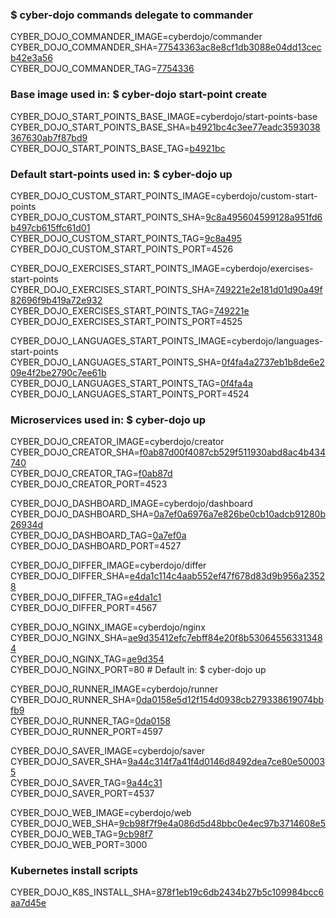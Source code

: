 ### $ cyber-dojo commands delegate to commander

CYBER_DOJO_COMMANDER_IMAGE=cyberdojo/commander  
CYBER_DOJO_COMMANDER_SHA=[77543363ac8e8cf1db3088e04dd13cecb42e3a56](https://github.com/cyber-dojo/commander/commit/77543363ac8e8cf1db3088e04dd13cecb42e3a56)  
CYBER_DOJO_COMMANDER_TAG=[7754336](https://hub.docker.com/layers/cyberdojo/commander/7754336/images/sha256-c6b253f0dada5a427b8b5eab74f339222936234665c757dc7a6fd2c73d80278e)  

### Base image used in: $ cyber-dojo start-point create

CYBER_DOJO_START_POINTS_BASE_IMAGE=cyberdojo/start-points-base  
CYBER_DOJO_START_POINTS_BASE_SHA=[b4921bc4c3ee77eadc3593038367630ab7f87bd9](https://github.com/cyber-dojo/start-points-base/commit/b4921bc4c3ee77eadc3593038367630ab7f87bd9)  
CYBER_DOJO_START_POINTS_BASE_TAG=[b4921bc](https://hub.docker.com/layers/cyberdojo/start-points-base/b4921bc/images/sha256-1dd48fa288a0c7997e3c1bdc5c3d7a574b82ac34b4a46faf82b5fba4fe3bd43f)  

### Default start-points used in: $ cyber-dojo up

CYBER_DOJO_CUSTOM_START_POINTS_IMAGE=cyberdojo/custom-start-points  
CYBER_DOJO_CUSTOM_START_POINTS_SHA=[9c8a495604599128a951fd6b497cb615ffc61d01](https://github.com/cyber-dojo/custom-start-points/commit/9c8a495604599128a951fd6b497cb615ffc61d01)  
CYBER_DOJO_CUSTOM_START_POINTS_TAG=[9c8a495](https://hub.docker.com/layers/cyberdojo/custom-start-points/9c8a495/images/sha256-20fbb56b313945f49f7c31b61a9cb077d7565def92d7ddae6c70714b29375f8f)  
CYBER_DOJO_CUSTOM_START_POINTS_PORT=4526

CYBER_DOJO_EXERCISES_START_POINTS_IMAGE=cyberdojo/exercises-start-points  
CYBER_DOJO_EXERCISES_START_POINTS_SHA=[749221e2e181d01d90a49f82696f9b419a72e932](https://github.com/cyber-dojo/exercises-start-points/commit/749221e2e181d01d90a49f82696f9b419a72e932)  
CYBER_DOJO_EXERCISES_START_POINTS_TAG=[749221e](https://hub.docker.com/layers/cyberdojo/exercises-start-points/749221e/images/sha256-dccb2d6df2186ad40777e6f9670e413c702c1556d3d4a7244930017b9c870328)  
CYBER_DOJO_EXERCISES_START_POINTS_PORT=4525

CYBER_DOJO_LANGUAGES_START_POINTS_IMAGE=cyberdojo/languages-start-points  
CYBER_DOJO_LANGUAGES_START_POINTS_SHA=[0f4fa4a2737eb1b8de6e209e4f2be2790c7ee61b](https://github.com/cyber-dojo/languages-start-points/commit/0f4fa4a2737eb1b8de6e209e4f2be2790c7ee61b)  
CYBER_DOJO_LANGUAGES_START_POINTS_TAG=[0f4fa4a](https://hub.docker.com/layers/cyberdojo/languages-start-points/0f4fa4a/images/sha256-19a6cc16a922f80b3b88b6f4e185f2920af821e24d0ea88860efb491ce50006f)  
CYBER_DOJO_LANGUAGES_START_POINTS_PORT=4524

### Microservices used in: $ cyber-dojo up

CYBER_DOJO_CREATOR_IMAGE=cyberdojo/creator  
CYBER_DOJO_CREATOR_SHA=[f0ab87d00f4087cb529f511930abd8ac4b434740](https://github.com/cyber-dojo/creator/commit/f0ab87d00f4087cb529f511930abd8ac4b434740)  
CYBER_DOJO_CREATOR_TAG=[f0ab87d](https://hub.docker.com/layers/cyberdojo/creator/f0ab87d/images/sha256-06de8fc6fac57a019955231e19eac2ed23844071550b3181f70d6b9756f04f63)  
CYBER_DOJO_CREATOR_PORT=4523

CYBER_DOJO_DASHBOARD_IMAGE=cyberdojo/dashboard  
CYBER_DOJO_DASHBOARD_SHA=[0a7ef0a6976a7e826be0cb10adcb91280b26934d](https://github.com/cyber-dojo/dashboard/commit/0a7ef0a6976a7e826be0cb10adcb91280b26934d)  
CYBER_DOJO_DASHBOARD_TAG=[0a7ef0a](https://hub.docker.com/layers/cyberdojo/dashboard/0a7ef0a/images/sha256-8fa3273c2cab55dc32c8a35524c1dea71fb8a4ef67b5428c325c094248cb7a93)  
CYBER_DOJO_DASHBOARD_PORT=4527

CYBER_DOJO_DIFFER_IMAGE=cyberdojo/differ  
CYBER_DOJO_DIFFER_SHA=[e4da1c114c4aab552ef47f678d83d9b956a23528](https://github.com/cyber-dojo/differ/commit/e4da1c114c4aab552ef47f678d83d9b956a23528)  
CYBER_DOJO_DIFFER_TAG=[e4da1c1](https://hub.docker.com/layers/cyberdojo/differ/e4da1c1/images/sha256-c1571b8d17cf7b76795fdef75dc11b198dff33c1ae45cfa06e4827bcb93ea328)  
CYBER_DOJO_DIFFER_PORT=4567

CYBER_DOJO_NGINX_IMAGE=cyberdojo/nginx  
CYBER_DOJO_NGINX_SHA=[ae9d35412efc7ebff84e20f8b530645563313484](https://github.com/cyber-dojo/nginx/commit/ae9d35412efc7ebff84e20f8b530645563313484)  
CYBER_DOJO_NGINX_TAG=[ae9d354](https://hub.docker.com/layers/cyberdojo/nginx/ae9d354/images/sha256-7cc783dfa5663a31b300f2d527f6b354d8d73f918f127e052dc4665210e81cec)  
CYBER_DOJO_NGINX_PORT=80 # Default in: $ cyber-dojo up

CYBER_DOJO_RUNNER_IMAGE=cyberdojo/runner  
CYBER_DOJO_RUNNER_SHA=[0da0158e5d12f154d0938cb279338619074bbfb9](https://github.com/cyber-dojo/runner/commit/0da0158e5d12f154d0938cb279338619074bbfb9)  
CYBER_DOJO_RUNNER_TAG=[0da0158](https://hub.docker.com/layers/cyberdojo/runner/0da0158/images/sha256-2b6d7d983184e2b85a9c95f0b2f2c3a53f8b2e13131eaa34abdbe7bf115d2c6c)  
CYBER_DOJO_RUNNER_PORT=4597

CYBER_DOJO_SAVER_IMAGE=cyberdojo/saver  
CYBER_DOJO_SAVER_SHA=[9a44c314f7a41f4d0146d8492dea7ce80e500035](https://github.com/cyber-dojo/saver/commit/9a44c314f7a41f4d0146d8492dea7ce80e500035)  
CYBER_DOJO_SAVER_TAG=[9a44c31](https://hub.docker.com/layers/cyberdojo/saver/9a44c31/images/sha256-e02799f54e11fcb7b7514c0cdd4dc7033901e4721133db8fa5fb14f45bdff4cc)  
CYBER_DOJO_SAVER_PORT=4537

CYBER_DOJO_WEB_IMAGE=cyberdojo/web  
CYBER_DOJO_WEB_SHA=[9cb98f7f9e4a086d5d48bbc0e4ec97b3714608e5](https://github.com/cyber-dojo/web/commit/9cb98f7f9e4a086d5d48bbc0e4ec97b3714608e5)  
CYBER_DOJO_WEB_TAG=[9cb98f7](https://hub.docker.com/layers/cyberdojo/web/9cb98f7/images/sha256-44f1e5ed2a47f5f0e14e02de09e3dc46819d49b96c27a048aa94813d6c2cb527)  
CYBER_DOJO_WEB_PORT=3000

### Kubernetes install scripts
CYBER_DOJO_K8S_INSTALL_SHA=[878f1eb19c6db2434b27b5c109984bcc6aa7d45e](https://github.com/cyber-dojo/k8s-install/commit/878f1eb19c6db2434b27b5c109984bcc6aa7d45e)  
